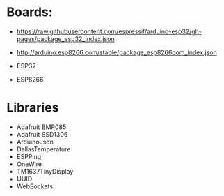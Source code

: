 # Boards:

- https://raw.githubusercontent.com/espressif/arduino-esp32/gh-pages/package_esp32_index.json
- http://arduino.esp8266.com/stable/package_esp8266com_index.json

- ESP32
- ESP8266

# Libraries

- Adafruit BMP085
- Adafruit SSD1306
- ArduinoJson
- DallasTemperature
- ESPPing
- OneWire
- TM1637TinyDisplay
- UUID
- WebSockets

